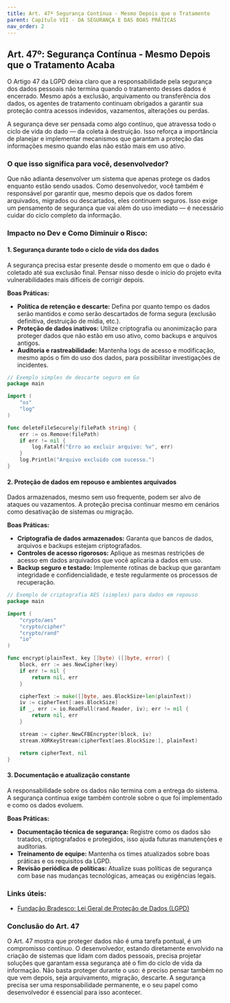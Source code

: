 ```yaml
---
title: Art. 47º Segurança Contínua - Mesmo Depois que o Tratamento
parent: Capítulo VII - DA SEGURANÇA E DAS BOAS PRÁTICAS
nav_order: 2
---
```


## Art. 47º: Segurança Contínua - Mesmo Depois que o Tratamento Acaba

O Artigo 47 da LGPD deixa claro que a responsabilidade pela segurança dos dados pessoais não termina quando o tratamento desses dados é encerrado. Mesmo após a exclusão, arquivamento ou transferência dos dados, os agentes de tratamento continuam obrigados a garantir sua proteção contra acessos indevidos, vazamentos, alterações ou perdas.

A segurança deve ser pensada como algo contínuo, que atravessa todo o ciclo de vida do dado — da coleta à destruição. Isso reforça a importância de planejar e implementar mecanismos que garantam a proteção das informações mesmo quando elas não estão mais em uso ativo.

### O que isso significa para você, desenvolvedor?

Que não adianta desenvolver um sistema que apenas protege os dados enquanto estão sendo usados. Como desenvolvedor, você também é responsável por garantir que, mesmo depois que os dados forem arquivados, migrados ou descartados, eles continuem seguros. Isso exige um pensamento de segurança que vai além do uso imediato — é necessário cuidar do ciclo completo da informação.

### Impacto no Dev e Como Diminuir o Risco:

#### 1. Segurança durante todo o ciclo de vida dos dados

A segurança precisa estar presente desde o momento em que o dado é coletado até sua exclusão final. Pensar nisso desde o início do projeto evita vulnerabilidades mais difíceis de corrigir depois.

**Boas Práticas:**

- **Política de retenção e descarte:** Defina por quanto tempo os dados serão mantidos e como serão descartados de forma segura (exclusão definitiva, destruição de mídia, etc.).
- **Proteção de dados inativos:** Utilize criptografia ou anonimização para proteger dados que não estão em uso ativo, como backups e arquivos antigos.
- **Auditoria e rastreabilidade:** Mantenha logs de acesso e modificação, mesmo após o fim do uso dos dados, para possibilitar investigações de incidentes.

```go
// Exemplo simples de descarte seguro em Go
package main

import (
    "os"
    "log"
)

func deleteFileSecurely(filePath string) {
    err := os.Remove(filePath)
    if err != nil {
        log.Fatalf("Erro ao excluir arquivo: %v", err)
    }
    log.Println("Arquivo excluído com sucesso.")
}
```

#### 2. Proteção de dados em repouso e ambientes arquivados

Dados armazenados, mesmo sem uso frequente, podem ser alvo de ataques ou vazamentos. A proteção precisa continuar mesmo em cenários como desativação de sistemas ou migração.

**Boas Práticas:**

- **Criptografia de dados armazenados:** Garanta que bancos de dados, arquivos e backups estejam criptografados.
- **Controles de acesso rigorosos:** Aplique as mesmas restrições de acesso em dados arquivados que você aplicaria a dados em uso.
- **Backup seguro e testado:** Implemente rotinas de backup que garantam integridade e confidencialidade, e teste regularmente os processos de recuperação.

```go
// Exemplo de criptografia AES (simples) para dados em repouso
package main

import (
    "crypto/aes"
    "crypto/cipher"
    "crypto/rand"
    "io"
)

func encrypt(plainText, key []byte) ([]byte, error) {
    block, err := aes.NewCipher(key)
    if err != nil {
        return nil, err
    }

    cipherText := make([]byte, aes.BlockSize+len(plainText))
    iv := cipherText[:aes.BlockSize]
    if _, err := io.ReadFull(rand.Reader, iv); err != nil {
        return nil, err
    }

    stream := cipher.NewCFBEncrypter(block, iv)
    stream.XORKeyStream(cipherText[aes.BlockSize:], plainText)

    return cipherText, nil
}
```

#### 3. Documentação e atualização constante

A responsabilidade sobre os dados não termina com a entrega do sistema. A segurança contínua exige também controle sobre o que foi implementado e como os dados evoluem.

**Boas Práticas:**

- **Documentação técnica de segurança:** Registre como os dados são tratados, criptografados e protegidos, isso ajuda futuras manutenções e auditorias.
- **Treinamento de equipe:** Mantenha os times atualizados sobre boas práticas e os requisitos da LGPD.
- **Revisão periódica de políticas:** Atualize suas políticas de segurança com base nas mudanças tecnológicas, ameaças ou exigências legais.

### Links úteis:
- [Fundação Bradesco: Lei Geral de Proteção de Dados (LGPD)](https://www.ev.org.br/cursos/lei-geral-de-protecao-de-dados-lgpd)

### Conclusão do Art. 47

O Art. 47 mostra que proteger dados não é uma tarefa pontual, é um compromisso contínuo. O desenvolvedor, estando diretamente envolvido na criação de sistemas que lidam com dados pessoais, precisa projetar soluções que garantam essa segurança até o fim do ciclo de vida da informação. Não basta proteger durante o uso: é preciso pensar também no que vem depois, seja arquivamento, migração, descarte. A segurança precisa ser uma responsabilidade permanente, e o seu papel como desenvolvedor é essencial para isso acontecer.
